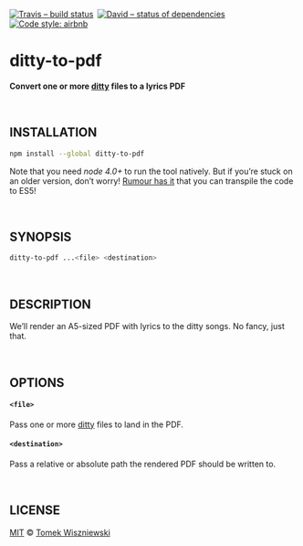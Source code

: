 [![Travis – build status
](https://img.shields.io/travis/magnificat/ditty-to-pdf/master.svg?style=flat-square
)](https://travis-ci.org/magnificat/ditty-to-pdf
) [![David – status of dependencies
](https://img.shields.io/david/magnificat/ditty-to-pdf.svg?style=flat-square
)](https://david-dm.org/magnificat/ditty-to-pdf
) [![Code style: airbnb
](https://img.shields.io/badge/code%20style-airbnb-777777.svg?style=flat-square
)](https://github.com/airbnb/javascript
)




# ditty-to-pdf

**Convert one or more [ditty](https://git.io/ditty) files to a lyrics PDF**




<a                                                 id="/installation"></a>&nbsp;

## INSTALLATION

```sh
npm install --global ditty-to-pdf
```

Note that you need *node 4.0+* to run the tool natively. But if you’re stuck on an older version, don’t worry! [Rumour has it](https://github.com/tomekwi/elm-live/issues/2#issuecomment-156698732) that you can transpile the code to ES5!




<a                                                     id="/synopsis"></a>&nbsp;

## SYNOPSIS

```sh
ditty-to-pdf ...<file> <destination>
```




<a                                                  id="/description"></a>&nbsp;

## DESCRIPTION

We’ll render an A5-sized PDF with lyrics to the ditty songs. No fancy, just that.




<a                                                      id="/options"></a>&nbsp;

## OPTIONS

#### `<file>`
Pass one or more [ditty](https://git.io/ditty) files to land in the PDF.

#### `<destination>`
Pass a relative or absolute path the rendered PDF should be written to.




<a                                                      id="/license"></a>&nbsp;

## LICENSE

[MIT](./License.md) © [Tomek Wiszniewski](https://github.com/tomekwi)

